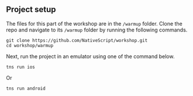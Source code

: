 ## Project setup

The files for this part of the workshop are in the `/warmup` folder. Clone the repo and navigate to its `/warmup` folder by running the following commands.

```
git clone https://github.com/NativeScript/workshop.git
cd workshop/warmup
```

Next, run the project in an emulator using one of the command below.

```
tns run ios
```

Or

```
tns run android
```